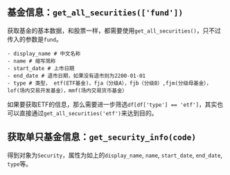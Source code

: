 ## 基金信息：`get_all_securities(['fund'])`

获取基金的基本数据，和股票一样，都需要使用`get_all_securities()`，只不过传入的参数是`fund`。

```
- display_name # 中文名称
- name # 缩写简称
- start_date # 上市日期
- end_date # 退市日期，如果没有退市则为2200-01-01
- type # 类型， etf(ETF基金)，fja（分级A），fjb（分级B）,fjm(分级母基金），lof(场内交易开发基金），mmf(场内交易货币基金）
```

如果要获取ETF的信息，那么需要进一步筛选`df[df['type'] == 'etf']`，其实也可以直接通过`get_all_securities('etf')`来达到目的。


## 获取单只基金信息：`get_security_info(code)`

得到对象为`Security`，属性为如上的`display_name`, `name`, `start_date`, `end_date`, `type`等。
